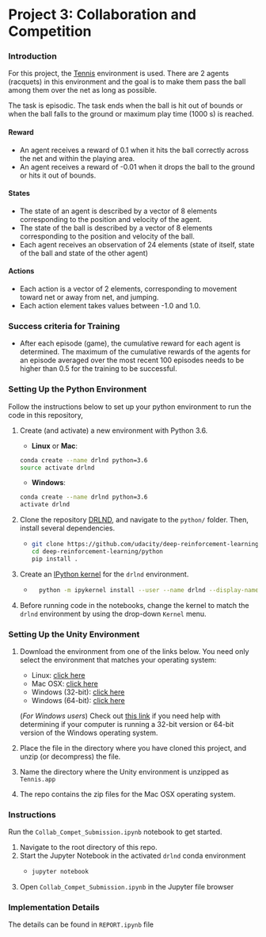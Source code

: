 
# Project 3: Collaboration and Competition

### Introduction

For this project, the [Tennis](https://github.com/Unity-Technologies/ml-agents/blob/master/docs/Learning-Environment-Examples.md#tennis) environment is used. There are 2 agents (racquets) in this environment and the goal is to make them pass the ball among them over the net as long as possible.

The task is episodic. The task ends when the ball is hit out of bounds or when the ball falls to the ground or maximum play time (1000 s) is reached. 

#### Reward
- An agent receives a reward of 0.1 when it hits the ball correctly across the net and within the playing area.
- An agent receives a reward  of -0.01 when it drops the ball to the ground or hits it out of bounds.

#### States
- The state of an agent is described by a vector of 8 elements corresponding to the position and velocity of the  agent.
- The state of the ball is described by a vector of 8 elements corresponding to the position and velocity of the ball.
- Each agent receives an observation of 24 elements (state of itself, state of the ball and state of the other agent)

#### Actions
- Each action is a vector of 2 elements, corresponding to movement toward net or away from net, and jumping.
- Each action element takes values between -1.0 and 1.0. 

### Success criteria for Training
- After each episode (game), the cumulative reward for each agent is determined. The maximum of the cumulative rewards of the agents for an episode averaged over the most recent 100 episodes needs to be higher than 0.5 for the training to be successful.
 
### Setting Up the Python Environment
Follow the instructions below to set up your python environment to run the code in this repository, 
1. Create (and activate) a new environment with Python 3.6.
	- __Linux__ or __Mac__: 
	```bash
	conda create --name drlnd python=3.6
	source activate drlnd
	```
	- __Windows__: 
	```bash
	conda create --name drlnd python=3.6 
	activate drlnd
	```
	
2. Clone the repository [DRLND](https://github.com/udacity/deep-reinforcement-learning), and navigate to the `python/` folder.  Then, install several dependencies.
      -  ```bash
         git clone https://github.com/udacity/deep-reinforcement-learning.git
         cd deep-reinforcement-learning/python
         pip install .
         ```
4. Create an [IPython kernel](http://ipython.readthedocs.io/en/stable/install/kernel_install.html) for the `drlnd` environment.
     -  ```bash
          python -m ipykernel install --user --name drlnd --display-name "drlnd"
        ```
5. Before running code in the notebooks, change the kernel to match the `drlnd` environment by using the drop-down `Kernel` menu.

### Setting Up the Unity Environment
1. Download the environment from one of the links below.  You need only select the environment that matches your operating system:
     - Linux: [click here](https://s3-us-west-1.amazonaws.com/udacity-drlnd/P3/Tennis/Tennis_Linux.zip)
     - Mac OSX: [click here](https://s3-us-west-1.amazonaws.com/udacity-drlnd/P3/Tennis/Tennis.app.zip)
     - Windows (32-bit): [click here](https://s3-us-west-1.amazonaws.com/udacity-drlnd/P3/Tennis/Tennis_Windows_x86.zip)
     - Windows (64-bit): [click here](https://s3-us-west-1.amazonaws.com/udacity-drlnd/P3/Tennis/Tennis_Windows_x86_64.zip)

    (_For Windows users_) Check out [this link](https://support.microsoft.com/en-us/help/827218/how-to-determine-whether-a-computer-is-running-a-32-bit-version-or-64) if you need help with determining if your computer is running a 32-bit version or 64-bit version of the Windows operating system.

2. Place the file in the directory where you have cloned this project, and unzip (or decompress) the file.
3. Name the directory where the Unity environment is unzipped as `Tennis.app`
4. The repo contains the zip files for the Mac OSX operating system.

### Instructions
Run the `Collab_Compet_Submission.ipynb` notebook to get started.  
1. Navigate to the root directory of this repo. 
2. Start the Jupyter Notebook in the activated `drlnd` conda environment
   - ```bash
     jupyter notebook
     ```
3. Open  `Collab_Compet_Submission.ipynb` in the Jupyter file browser  
  

### Implementation Details
The details can be found in `REPORT.ipynb` file





